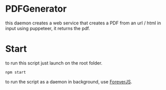 # PDFGenerator
this daemon creates a web service that creates a PDF from an url / html in input using puppeteer, it returns the pdf.

# Start

to run this script just launch on the root folder.

```
npm start
```
to run the script as a daemon in background, use [ForeverJS](https://github.com/foreverjs/forever).
